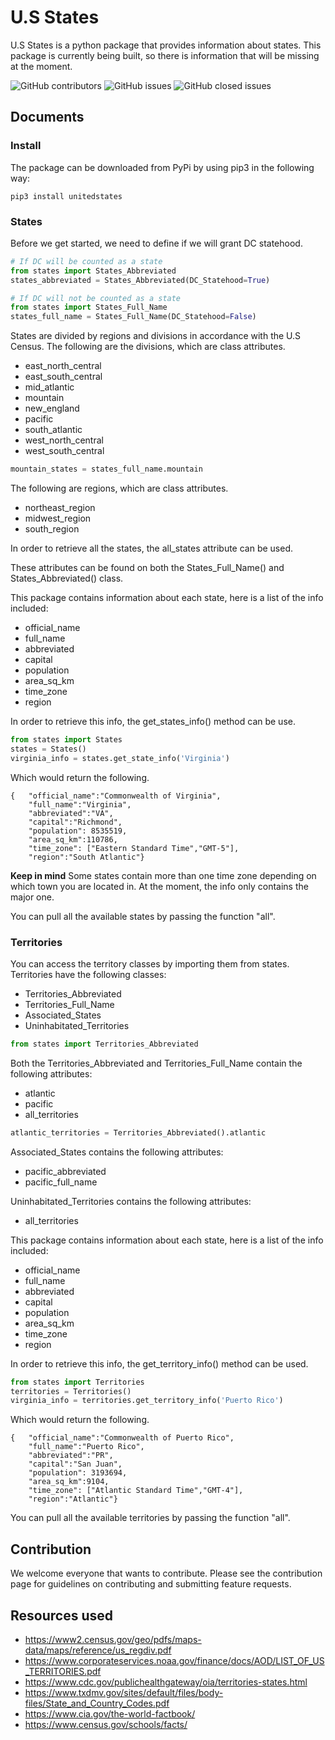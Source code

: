 # U.S States
U.S States is a python package that provides information about states. This package is currently being built, so there is information that will be missing at the moment. 

<a><img alt="GitHub contributors" src="https://img.shields.io/github/contributors/AColocho/us-states?color=%234B0082&style=plastic">
<img alt="GitHub issues" src="https://img.shields.io/github/issues/AColocho/us-states?style=plastic">
<img alt="GitHub closed issues" src="https://img.shields.io/github/issues-closed/AColocho/us-states?color=%23008000&style=plastic">
</a>

## Documents
### **Install**
The package can be downloaded from PyPi by using pip3 in the following way:
```
pip3 install unitedstates
```

### **States**
Before we get started, we need to define if we will grant DC statehood.
```python
# If DC will be counted as a state
from states import States_Abbreviated
states_abbreviated = States_Abbreviated(DC_Statehood=True)

# If DC will not be counted as a state
from states import States_Full_Name
states_full_name = States_Full_Name(DC_Statehood=False)
```

States are divided by regions and divisions in accordance with the U.S Census. The following are the divisions, which are class attributes.
- east_north_central
- east_south_central
- mid_atlantic
- mountain
- new_england
- pacific
- south_atlantic
- west_north_central
- west_south_central

```python
mountain_states = states_full_name.mountain
```

The following are regions, which are class attributes.
- northeast_region
- midwest_region
- south_region

In order to retrieve all the states, the all_states attribute can be used.

These attributes can be found on both the States_Full_Name() and States_Abbreviated() class.

This package contains information about each state, here is a list of the info included:
- official_name
- full_name
- abbreviated
- capital
- population
- area_sq_km
- time_zone
- region

In order to retrieve this info, the get_states_info() method can be use.
```python
from states import States
states = States()
virginia_info = states.get_state_info('Virginia')
```
Which would return the following.
```
{   "official_name":"Commonwealth of Virginia",
    "full_name":"Virginia",
    "abbreviated":"VA",
    "capital":"Richmond",
    "population": 8535519,
    "area_sq_km":110786,
    "time_zone": ["Eastern Standard Time","GMT-5"],
    "region":"South Atlantic"}
```
**Keep in mind** Some states contain more than one time zone depending on which town you are located in. At the moment, the info only contains the major one.

You can pull all the available states by passing the function "all".

### **Territories**
You can access the territory classes by importing them from states.
Territories have the following classes:
- Territories_Abbreviated
- Territories_Full_Name
- Associated_States
- Uninhabitated_Territories

```python
from states import Territories_Abbreviated
```

Both the Territories_Abbreviated and Territories_Full_Name contain the following attributes:
- atlantic
- pacific
- all_territories

```python
atlantic_territories = Territories_Abbreviated().atlantic
```

Associated_States contains the following attributes:
- pacific_abbreviated
- pacific_full_name

Uninhabitated_Territories contains the following attributes:
- all_territories

This package contains information about each state, here is a list of the info included:
- official_name
- full_name
- abbreviated
- capital
- population
- area_sq_km
- time_zone
- region

In order to retrieve this info, the get_territory_info() method can be used.
```python
from states import Territories
territories = Territories()
virginia_info = territories.get_territory_info('Puerto Rico')
```
Which would return the following.
```
{   "official_name":"Commonwealth of Puerto Rico",
    "full_name":"Puerto Rico",
    "abbreviated":"PR",
    "capital":"San Juan",
    "population": 3193694,
    "area_sq_km":9104,
    "time_zone": ["Atlantic Standard Time","GMT-4"],
    "region":"Atlantic"}
```

You can pull all the available territories by passing the function "all".

## Contribution
We welcome everyone that wants to contribute. Please see the contribution page for guidelines on contributing and submitting feature requests.


## Resources used
- https://www2.census.gov/geo/pdfs/maps-data/maps/reference/us_regdiv.pdf
- https://www.corporateservices.noaa.gov/finance/docs/AOD/LIST_OF_US_TERRITORIES.pdf
- https://www.cdc.gov/publichealthgateway/oia/territories-states.html
- https://www.txdmv.gov/sites/default/files/body-files/State_and_Country_Codes.pdf
- https://www.cia.gov/the-world-factbook/
- https://www.census.gov/schools/facts/